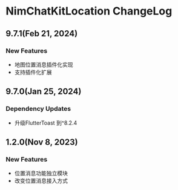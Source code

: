 # NimChatKitLocation ChangeLog

## 9.7.1(Feb 21, 2024)
### New Features
* 地图位置消息插件化实现
* 支持插件化扩展

## 9.7.0(Jan 25, 2024)
### Dependency Updates
* 升级FlutterToast 到^8.2.4

## 1.2.0(Nov 8, 2023)
### New Features
* 位置消息功能独立模块
* 改变位置消息接入方式
